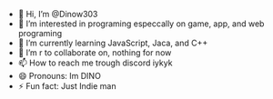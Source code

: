 - 👋 Hi, I’m @Dinow303
- 👀 I’m interested in programing especcally on game, app, and web programing
- 🌱 I’m currently learning JavaScript, Jaca, and C++
- 💞️ I’m r to collaborate on, nothing for now
- 📫 How to reach me trough discord iykyk
- 😄 Pronouns: Im DINO
- ⚡ Fun fact: Just Indie man